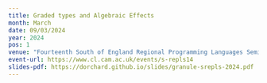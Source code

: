 ```yaml
---
title: Graded types and Algebraic Effects
month: March
date: 09/03/2024
year: 2024
pos: 1
venue: "Fourteenth South of England Regional Programming Languages Seminar, Jane Street, London"
event-url: https://www.cl.cam.ac.uk/events/s-repls14
slides-pdf: https://dorchard.github.io/slides/granule-srepls-2024.pdf
---
```

